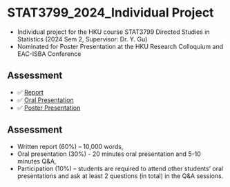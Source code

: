 # STAT3799_2024_Individual Project
- Individual project for the HKU course STAT3799 Directed Studies in Statistics (2024 Sem 2, Supervisor: Dr. Y. Gu)
- Nominated for Poster Presentation at the HKU Research Colloquium and EAC-ISBA Conference

## Assessment
- ✅ [Report](https://github.com/ZiyuWang1121/Investigating-machine-learning-methods-for-survival-prediction/blob/main/Report.pdf)
- ✅ [Oral Presentation](https://github.com/ZiyuWang1121/Investigating-machine-learning-methods-for-survival-prediction/blob/main/Oral%20Presentation.pdf)
- ✅ [Poster Presentation](https://github.com/ZiyuWang1121/Investigating-machine-learning-methods-for-survival-prediction/blob/main/Poster%20Presentation.pdf)

## Assessment
- Written report (60%) – 10,000 words,
- Oral presentation (30%) - 20 minutes oral presentation and 5-10 minutes Q&A,
- Participation (10%) – students are required to attend other students’ oral presentations and ask at least 2 questions (in total) in the Q&A sessions.
